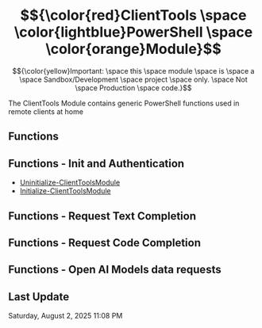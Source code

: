 # $${\color{red}ClientTools \space \color{lightblue}PowerShell \space \color{orange}Module}$$


$${\color{yellow}Important: \space this \space module \space is \space a \space Sandbox/Development \space project \space only. \space Not \space Production \space code.}$$


The ClientTools Module contains generic PowerShell functions used in remote clients at home


## Functions


## Functions - Init and Authentication
 - [Uninitialize-ClientToolsModule](https://github.com/arsscriptum/PowerShell.Module.ClientTools/blob/master/doc/Uninitialize-ClientToolsModule.md)
  - [Initialize-ClientToolsModule](https://github.com/arsscriptum/PowerShell.Module.ClientTools/blob/master/doc/Initialize-ClientToolsModule.md)


## Functions - Request Text Completion


## Functions - Request Code Completion


## Functions - Open AI Models data requests


## Last Update

Saturday, August 2, 2025 11:08 PM



